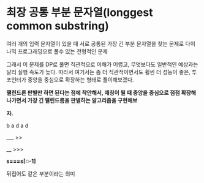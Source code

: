 # 최장 공통 부분 문자열(longgest common substring)



여러 개의 입력 문자열이 있을 때 서로 공통된 가장 긴 부분 문자열을 찾는 문제로 다이나믹 프로그래밍으로 풀수 있는 전형적인 문제

그래서 이 문제를 DP로 풀면 직관적으로 이해가 어렵고, 무엇보다도 일반적인 예상과는 달리 실행 속도가 늦다. 따라서 여기서는 좀 더 직관적이면서도 휠씬 더 성능이 좋은, 투 포인터가 중앙을 중심으로 확장하는 형태로 풀이해보겠다. 



**팰린드론 판별만 하면 된다는 점에 착안해서, 매칭이 될 때 중앙을 중심으로 점점 확장해 나가면서 가장 긴 팰린드롬을 판별하는 알고리즘을 구현해보**

**자.**



b a d a d

___ >>

__ >>>



**s===s[::-1]** 

뒤집어도 같은 부분이라는 의미

